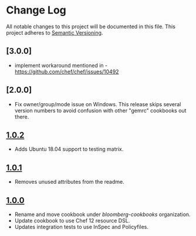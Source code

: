 # Change Log
All notable changes to this project will be documented in this file.
This project adheres to [Semantic Versioning](http://semver.org/).

## [3.0.0]
- implement workaround mentioned in - https://github.com/chef/chef/issues/10492

## [2.0.0]
- Fix owner/group/mode issue on Windows.
This release skips several version numbers to avoid confusion with other "gemrc" cookbooks out there.

## [1.0.2]
- Adds Ubuntu 18.04 support to testing matrix.

## [1.0.1]
- Removes unused attributes from the readme.

## [1.0.0]
- Rename and move cookbook under _bloomberg-cookbooks_ organization.
- Update cookbook to use Chef 12 resource DSL.
- Updates integration tests to use InSpec and Policyfiles.

[Unreleased]: https://github.com/bloomberg-cookbooks/gemrc/compare/v1.0.2...HEAD
[1.0.0]: https://github.com/bloomberg-cookbooks/gemrc/tree/v1.0.0
[1.0.1]: https://github.com/bloomberg-cookbooks/gemrc/tree/v1.0.1
[1.0.2]: https://github.com/bloomberg-cookbooks/gemrc/tree/v1.0.2
